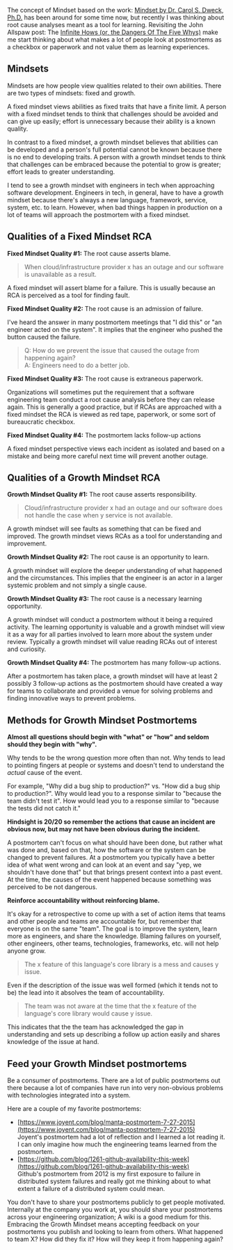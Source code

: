 The concept of Mindset based on the work: [Mindset by Dr. Carol S. Dweck,
Ph.D.](http://amzn.to/2dEPR9M)
has been around for some time now, but recently I was thinking about root cause
analyses meant as a tool for learning. Revisiting the John Allspaw post: The
[Infinite Hows (or, the Dangers Of The Five
Whys)](http://www.kitchensoap.com/2014/11/14/the-infinite-hows-or-the-dangers-of-the-five-whys/) make me start thinking about
what makes a lot of people look at postmortems as a checkbox or paperwork and
not value them as learning experiences.
<!--more-->

## Mindsets
Mindsets are how people view qualities related to their own abilities. There are
two types of mindsets: fixed and growth.

A fixed mindset views abilities as fixed traits that have a finite limit. A
person with a fixed mindset tends to think that challenges should be avoided and
can give up easily; effort is unnecessary because their ability is a known
quality.

In contrast to a fixed mindset, a growth mindset believes that abilities can be
developed and a person's full potential cannot be known because there is no end
to developing traits. A person with a growth mindset tends to think that
challenges can be embraced because the potential to grow is greater; effort
leads to greater understanding.

I tend to see a growth mindset with engineers in tech when approaching software
development. Engineers in tech, in general, have to have a growth mindset
because there's always a new language, framework, service, system, etc. to
learn. However, when bad things happen in production on a lot of teams will
approach the postmortem with a fixed mindset.

## Qualities of a Fixed Mindset RCA
**Fixed Mindset Quality #1:** The root cause asserts blame.

> When cloud/infrastructure provider x has an outage and our software is
> unavailable as a result.

A fixed mindset will assert blame for a failure. This is usually because an RCA
is perceived as a tool for finding fault.

**Fixed Mindset Quality #2:** The root cause is an admission of failure.

I've heard the answer in many postmortem meetings that "I did this" or "an
engineer acted on the system". It implies that the engineer who pushed the
button caused the failure.

> Q: How do we prevent the issue that caused the outage from happening again?  
> A: Engineers need to do a better job.

**Fixed Mindset Quality #3:** The root cause is extraneous paperwork.

Organizations will sometimes put the requirement that a software engineering
team conduct a root cause analysis before they can release again. This is
generally a good practice, but if RCAs are approached with a fixed mindset the
RCA is viewed as red tape, paperwork, or some sort of bureaucratic checkbox.

**Fixed Mindset Quality #4:** The postmortem lacks follow-up actions

A fixed mindset perspective views each incident as isolated and based on a
mistake and being more careful next time will prevent another outage.

## Qualities of a Growth Mindset RCA

**Growth Mindset Quality #1:** The root cause asserts responsibility.

> Cloud/infrastructure provider x had an outage and our software does not
> handle the case when y service is not available.

A growth mindset will see faults as something that can be fixed and improved.
The growth mindset views RCAs as a tool for understanding and improvement.

**Growth Mindset Quality #2:** The root cause is an opportunity to learn.

A growth mindset will explore the deeper understanding of what happened and the
circumstances. This implies that the engineer is an actor in a larger systemic
problem and not simply a single cause.

**Growth Mindset Quality #3:** The root cause is a necessary learning opportunity.

A growth mindset will conduct a postmortem without it being a required
activity. The learning opportunity is valuable and a growth mindset will view
it as a way for all parties involved to learn more about the system under
review. Typically a growth mindset will value reading RCAs out of interest and
curiosity.

**Growth Mindset Quality #4:** The postmortem has many follow-up actions.

After a postmortem has taken place, a growth mindset will have at least 2
possibly 3 follow-up actions as the postmortem should have created a way for
teams to collaborate and provided a venue for solving problems and finding
innovative ways to prevent problems.

## Methods for Growth Mindset Postmortems
**Almost all questions should begin with "what" or "how" and seldom should they
begin with "why".**

Why tends to be the wrong question more often than not. Why tends to lead to pointing fingers at people or systems and doesn't tend to understand the _actual_ cause of the event.

For example, "Why did a bug ship to production?" vs. "How did a bug ship to production?". Why would lead you to a response similar to "because the team didn't test it". How would lead you to a response similar to "because the tests did not catch it."

**Hindsight is 20/20 so remember the actions that cause an incident are obvious
now, but may not have been obvious during the incident.**

A postmortem can't focus on what should have been done, but rather what was done
and, based on that, how the software or the system can be changed to prevent
failures. At a postmortem you typically have a better idea of what went wrong
and can look at an event and say "yep, we shouldn't have done that" but that
brings present context into a past event. At the time, the causes of the event
happened because something was perceived to be not dangerous.

**Reinforce accountability without reinforcing blame.**

It's okay for a retrospective to come up with a set of action items that teams
and other people and teams are accountable for, but remember that everyone is
on the same "team". The goal is to improve the system, learn more as engineers,
and share the knowledge. Blaming failures on yourself, other engineers, other
teams, technologies, frameworks, etc. will not help anyone grow.

> The x feature of this language's core library is a mess and causes y issue.

Even if the description of the issue was well formed (which it tends not to be) the lead into it absolves the team of accountability.

> The team was not aware at the time that the x feature of the language's core library would cause y issue.

This indicates that the the team has acknowledged the gap in understanding and sets up describing a follow up action easily and shares knowledge of the issue at hand.

## Feed your Growth Mindset postmortems
Be a consumer of postmortems. There are a lot of public postmortems out there
because a lot of companies have run into very non-obvious problems with
technologies integrated into a system.

Here are a couple of my favorite postmortems:

* [https://www.joyent.com/blog/manta-postmortem-7-27-2015](https://www.joyent.com/blog/manta-postmortem-7-27-2015)  
Joyent's postmortem had a lot of reflection and I learned a lot reading it. I
can only imagine how much the engineering teams learned from the postmortem.
* [https://github.com/blog/1261-github-availability-this-week](https://github.com/blog/1261-github-availability-this-week)  
Github's postmortem from 2012 is my first exposure to failure in distributed
system failures and really got me thinking about to what extent a failure of a
distributed system could mean.
  
  
You don't have to share your postmortems publicly to get people motivated.
Internally at the company you work at, you should share your postmortems across
your engineering organization; A wiki is a good medium for this. Embracing the
Growth Mindset means accepting feedback on your postmortems you publish and
looking to learn from others. What happened to team X? How did they fix it? How
will they keep it from happening again?
